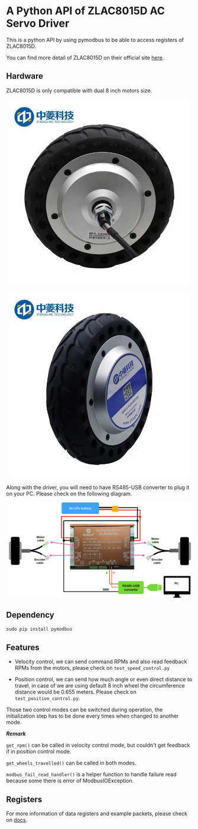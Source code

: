 # A Python API of ZLAC8015D AC Servo Driver

This is a python API by using pymodbus to be able to access registers of ZLAC8015D.

You can find more detail of ZLAC8015D on their official site [here](http://www.zlrobotmotor.com/info/401.html).

## Hardware

ZLAC8015D is only compatible with dual 8 inch motors size.

![](images/motor1.jpg)

![](images/motor2.jpg)

Along with the driver, you will need to have RS485-USB converter to plug it on your PC. Please check on the following diagram.

![](images/wiring_diagram.png)


## Dependency

	sudo pip install pymodbus


## Features

- Velocity control, we can send command RPMs and also read feedback RPMs from the motors, please check on `test_speed_control.py`

- Position control, we can send how much angle or even direct distance to travel, in case of we are using default 8 inch wheel the circumference distance would be 0.655 meters. Please check on `test_position_control.py`.

Those two control modes can be switched during operation, the initialization step has to be done every times when changed to another mode.

***Remark***

`get_rpm()` can be called in velocity control mode, but couldn't get feedback if in position control mode.

`get_wheels_travelled()` can be called in both modes.

`modbus_fail_read_handler()` is a helper function to handle failure read because some there is error of ModbusIOException.

## Registers

For more information of data registers and example packets, please check on [docs](./docs/).